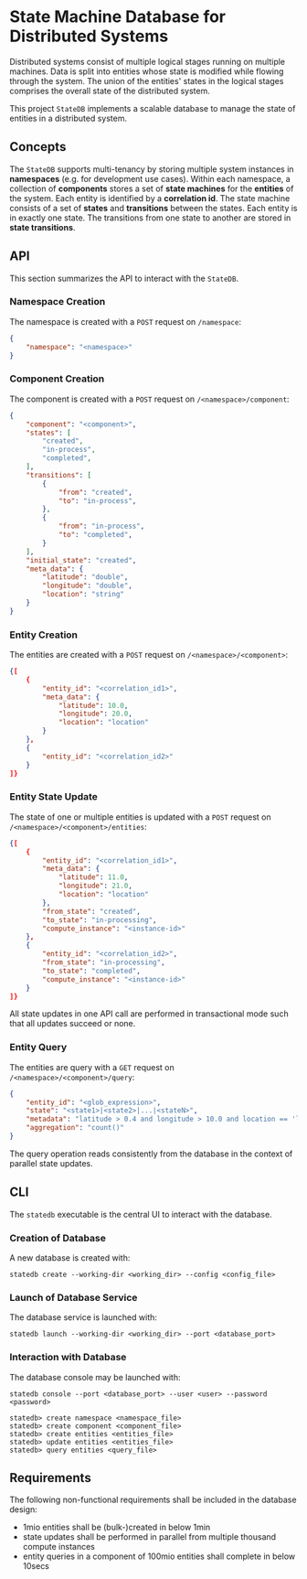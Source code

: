 # State Machine Database for Distributed Systems

Distributed systems consist of multiple logical stages running on multiple machines.
Data is split into entities whose state is modified while flowing through the system.
The union of the entities' states in the logical stages comprises the overall state of the distributed system.

This project `StateDB` implements a scalable database to manage the state of entities in a distributed system.


## Concepts

The `StateDB` supports multi-tenancy by storing multiple system instances in **namespaces** (e.g. for development use cases).
Within each namespace, a collection of **components** stores a set of **state machines** for the **entities** of the system.
Each entity is identified by a **correlation id**.
The state machine consists of a set of **states** and **transitions** between the states.
Each entity is in exactly one state.
The transitions from one state to another are stored in **state transitions**.


## API

This section summarizes the API to interact with the `StateDB`.


### Namespace Creation

The namespace is created with a `POST` request on `/namespace`:

```json
{
    "namespace": "<namespace>"
}
```


### Component Creation

The component is created with a `POST` request on `/<namespace>/component`:

```json
{
    "component": "<component>",
    "states": [
        "created",
        "in-process",
        "completed",
    ],
    "transitions": [
        {
            "from": "created",
            "to": "in-process",
        },
        {
            "from": "in-process",
            "to": "completed",
        }
    ],
    "initial_state": "created",
    "meta_data": {
        "latitude": "double",
        "longitude": "double",
        "location": "string"
    }
}
```


### Entity Creation

The entities are created with a `POST` request on `/<namespace>/<component>`:

```json
{[
    {
        "entity_id": "<correlation_id1>",
        "meta_data": {
            "latitude": 10.0,
            "longitude": 20.0,
            "location": "location"
        }
    },
    {
        "entity_id": "<correlation_id2>"
    }
]}
```


### Entity State Update

The state of one or multiple entities is updated with a `POST` request on `/<namespace>/<component>/entities`:

```json
{[
    {
        "entity_id": "<correlation_id1>",
        "meta_data": {
            "latitude": 11.0,
            "longitude": 21.0,
            "location": "location"
        },
        "from_state": "created",
        "to_state": "in-processing",
        "compute_instance": "<instance-id>" 
    },
    {
        "entity_id": "<correlation_id2>",
        "from_state": "in-processing",
        "to_state": "completed",
        "compute_instance": "<instance-id>"
    }
]}
```

All state updates in one API call are performed in transactional mode such that all updates succeed or none.


### Entity Query

The entities are query with a `GET` request on `/<namespace>/<component>/query`:

```json
{
    "entity_id": "<glob_expression>",
    "state": "<state1>|<state2>|...|<stateN>",
    "metadata": "latitude > 0.4 and longitude > 10.0 and location == 'location'",
    "aggregation": "count()"
}
```

The query operation reads consistently from the database in the context of parallel state updates.


## CLI

The `statedb` executable is the central UI to interact with the database.


### Creation of Database

A new database is created with:

```console
statedb create --working-dir <working_dir> --config <config_file>
```


### Launch of Database Service

The database service is launched with:

```console
statedb launch --working-dir <working_dir> --port <database_port>
```


### Interaction with Database

The database console may be launched with:

```console
statedb console --port <database_port> --user <user> --password <password>

statedb> create namespace <namespace_file>
statedb> create component <component_file>
statedb> create entities <entities_file>
statedb> update entities <entities_file>
statedb> query entities <query_file>
```


## Requirements

The following non-functional requirements shall be included in the database design:

- 1mio entities shall be (bulk-)created in below 1min
- state updates shall be performed in parallel from multiple thousand compute instances
- entity queries in a component of 100mio entities shall complete in below 10secs
